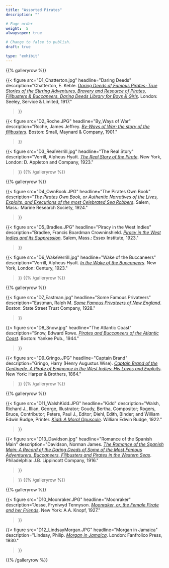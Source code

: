 ```yaml
---
title: "Assorted Pirates"
description: ""

# Page order
weight:  5
alwaysopen: true

# Change to false to publish.
draft: true

type: "exhibit"
---
```


{{% galleryrow %}}

{{< figure src="D1_Chatterton.jpg"
           headline="Daring Deeds"
           description="Chatterton, E. Keble. *[Daring Deeds of Famous Pirates; True Stories of the Stirring Adventures, Bravery and Resource of Pirates, Filibusters & Buccaneers. Daring Deeds Library for Boys & Girls](https://bc-primo.hosted.exlibrisgroup.com/primo-explore/fulldisplay?docid=ALMA-BC21319057930001021&context=L&vid=bclib_new&search_scope=bcl&tab=bcl_only&lang=en_US)*. London: Seeley, Service & Limited, 1917."
>}}

{{< figure src="D2_Roche.JPG"
           headline="By_Ways of War"
           description="Roche, James Jeffrey. *[By-Ways of War; the story of the filibusters](https://bc-primo.hosted.exlibrisgroup.com/primo-explore/fulldisplay?docid=ALMA-BC21317684530001021&context=L&vid=bclib_new&search_scope=bcl&tab=bcl_only&lang=en_US)*. Boston: Small, Maynard & Company, 1901."
>}}

{{< figure src="D3_RealVerrill.jpg"
           headline="The Real Story"
           description="Verrill, Alpheus Hyatt. *[The Real Story of the Pirate](https://bc-primo.hosted.exlibrisgroup.com/primo-explore/fulldisplay?docid=ALMA-BC21319058390001021&context=L&vid=bclib_new&search_scope=bcl&tab=bcl_only&lang=en_US)*. New York, London: D. Appleton and Company, 1923."
>}}
{{% /galleryrow %}}

{{% galleryrow %}}

{{< figure src="D4_OwnBook.JPG"
           headline="The Pirates Own Book"
           description="*[The Pirates Own Book, or Authentic Narratives of the Lives, Exploits, and Executions of the most Celebrated Sea Robbers](https://bc-primo.hosted.exlibrisgroup.com/primo-explore/fulldisplay?docid=ALMA-BC21319035980001021&context=L&vid=bclib_new&search_scope=bcl&tab=bcl_only&lang=en_US)*. Salem, Mass.: Marine Research Society, 1924."
>}}

{{< figure src="D5_Bradlee.JPG"
           headline="Piracy in the West Indies"
           description="Bradlee, Francis Boardman Crowninshield. *[Piracy in the West Indies and its Suppression](https://bc-primo.hosted.exlibrisgroup.com/primo-explore/fulldisplay?docid=ALMA-BC21317708480001021&context=L&vid=bclib_new&search_scope=bcl&tab=bcl_only&lang=en_US)*. Salem, Mass.: Essex Institute, 1923."
>}}

{{< figure src="D6_WakeVerrill.jpg" 
           headline="Wake of the Buccaneers"
           description="Verrill, Alpheus Hyatt. *[In the Wake of the Buccaneers](https://bc-primo.hosted.exlibrisgroup.com/primo-explore/fulldisplay?docid=ALMA-BC21319036120001021&context=L&vid=bclib_new&search_scope=bcl&tab=bcl_only&lang=en_US)*. New York, London: Century, 1923."
>}}
{{% /galleryrow %}}

{{% galleryrow %}}

{{< figure src="D7_Eastman.jpg"
           headline="Some Famous Privateers"
           description="Eastman, Ralph M. *[Some Famous Privateers of New England](https://bc-primo.hosted.exlibrisgroup.com/primo-explore/fulldisplay?docid=ALMA-BC21316911620001021&context=L&vid=bclib_new&search_scope=bcl&tab=bcl_only&lang=en_US)*. Boston: State Street Trust Company, 1928."
>}}

{{< figure src="D8_Snow.jpg"
           headline="The Atlantic Coast"
           description="Snow, Edward Rowe. *[Pirates and Buccaneers of the Atlantic Coast]( https://bc-primo.hosted.exlibrisgroup.com/primo-explore/fulldisplay?docid=ALMA-BC21330196270001021&context=L&vid=bclib_new&search_scope=bcl&tab=bcl_only&lang=en_US)*. Boston: Yankee Pub., 1944."
>}}

{{< figure src="D9_Gringo.JPG"
           headline="Captain Brand"
           description="Gringo, Harry (Henry Augustus Wise). *[Captain Brand of the Centipede. A Pirate of Eminence in the West Indies: His Loves and Exploits](https://bc-primo.hosted.exlibrisgroup.com/primo-explore/fulldisplay?docid=ALMA-BC21347650770001021&context=L&vid=bclib_new&search_scope=bcl&tab=bcl_only&lang=en_US)*. New York: Harper & Brothers, 1864."
>}}
{{% /galleryrow %}}

{{% galleryrow %}}

{{< figure src="D11_WalshKidd.JPG"
           headline="Kidd"
           description="Walsh, Richard J., Illian, George, Illustrator; Goudy, Bertha, Compositor; Rogers, Bruce, Contributor; Peters, Paul J., Editor; Diehl, Edith, Binder; and William Edwin Rudge, Printer. *[Kidd: A Moral Opuscule](https://bc-primo.hosted.exlibrisgroup.com/primo-explore/fulldisplay?docid=ALMA-BC21324920290001021&context=L&vid=bclib_new&search_scope=lib_BURNS&tab=bcl_only&lang=en_US)*. William Edwin Rudge, 1922."
>}}

{{< figure src="D13_Davidson.jpg"
           headline="Romance of the Spanish Main"
           description="Davidson, Norman James. *[The Romance of the Spanish Main: A Record of the Daring Deeds of Some of the Most Famous Adventurers, Buccaneers, Filibusters and Pirates in the Western Seas](https://bc-primo.hosted.exlibrisgroup.com/primo-explore/fulldisplay?docid=ALMA-BC21319037620001021&context=L&vid=bclib_new&search_scope=bcl&tab=bcl_only&lang=en_US)*. Philadelphia: J.B. Lippincott Company, 1916."
>}}

>}}
{{% /galleryrow %}}

{{% galleryrow %}}

{{< figure src="D10_Moonraker.JPG"
           headline="Moonraker"
           description="Jesse, Fryniwyd Tennyson. *[Moonraker, or, the Female Pirate and her Friends](https://bc-primo.hosted.exlibrisgroup.com/primo-explore/fulldisplay?docid=ALMA-BC21347623590001021&context=L&vid=bclib_new&search_scope=bcl&tab=bcl_only&lang=en_US)*. New York: A.A. Knopf, 1927."
>}}

{{< figure src="D12_LindsayMorgan.JPG"
           headline="Morgan in Jamaica"
           description="Lindsay, Philip. *[Morgan in Jamaica](https://bc-primo.hosted.exlibrisgroup.com/primo-explore/fulldisplay?docid=ALMA-BC21317741260001021&context=L&vid=bclib_new&search_scope=bcl&tab=bcl_only&lang=en_US)*. London: Fanfrolico Press, 1930."
>}}

{{% /galleryrow %}}